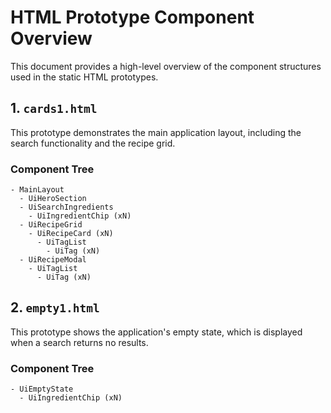 # HTML Prototype Component Overview

This document provides a high-level overview of the component structures used in the static HTML prototypes.

## 1. `cards1.html`

This prototype demonstrates the main application layout, including the search functionality and the recipe grid.

### Component Tree

```
- MainLayout
  - UiHeroSection
  - UiSearchIngredients
    - UiIngredientChip (xN)
  - UiRecipeGrid
    - UiRecipeCard (xN)
      - UiTagList
        - UiTag (xN)
  - UiRecipeModal
    - UiTagList
      - UiTag (xN)
```

## 2. `empty1.html`

This prototype shows the application's empty state, which is displayed when a search returns no results.

### Component Tree

```
- UiEmptyState
  - UiIngredientChip (xN)
```
